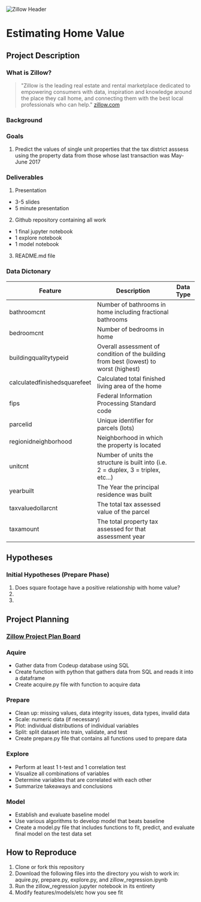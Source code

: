 ![Zillow Header](https://theme.zdassets.com/theme_assets/512712/5675f10a90572d0f4140b0b39e72e4905bce34ee.jpg)
# Estimating Home Value
## Project Description
### What is Zillow?
> "Zillow is the leading real estate and rental marketplace dedicated to empowering consumers with data, inspiration and knowledge around the place they call home, and connecting them with the best local professionals who can help." [zillow.com](https://www.zillow.com/z/corp/about/)
### Background

### Goals 
1. Predict the values of single unit properties that the tax district asssess using the property data from those whose last transaction was May-June 2017
  
### Deliverables
1. Presentation
- 3-5 slides
- 5 minute presentation
2. Github repository containing all work
- 1 final jupyter notebook 
- 1 explore notebook
- 1 model notebook
3. README.md file
### Data Dictonary
| Feature | Description | Data Type |
|-|-|-|
| bathroomcnt | Number of bathrooms in home including fractional bathrooms |  |
| bedroomcnt | Number of bedrooms in home |  |
| buildingqualitytypeid | Overall assessment of condition of the building from best (lowest) to worst (highest) |  |
| calculatedfinishedsquarefeet | Calculated total finished living area of the home |  |
| fips | Federal Information Processing Standard code |  |
| parcelid | Unique identifier for parcels (lots) |  |
| regionidneighborhood | Neighborhood in which the property is located |  |
| unitcnt | Number of units the structure is built into (i.e. 2 = duplex, 3 = triplex, etc...) |  |
| yearbuilt | The Year the principal residence was built |  |
| taxvaluedollarcnt | The total tax assessed value of the parcel |  |
| taxamount | The total property tax assessed for that assessment year |  |
## Hypotheses
### Initial Hypotheses (Prepare Phase)
1. Does square footage have a positive relationship with home value?
2. 
3.

## Project Planning
### [Zillow Project Plan Board](www.trello.com)
### Aquire
* Gather data from Codeup database using SQL 
* Create function with python that gathers data from SQL and reads it into a dataframe
* Create acquire.py file with function to acquire data
### Prepare
* Clean up:  missing values, data integrity issues, data types, invalid data
* Scale: numeric data (if necessary)
* Plot: individual distributions of individual variables
* Split:  split dataset into train, validate, and test
* Create prepare.py file that contains all functions used to prepare data
### Explore
* Perform at least 1 t-test and 1 correlation test 
* Visualize all combinations of variables
* Determine variables that are correlated with each other
* Summarize takeaways and conclusions
### Model
* Establish and evaluate baseline model
* Use various algorithms to develop model that beats baseline
* Create a model.py file that includes functions to fit, predict, and evaluate final model on the test data set
## How to Reproduce
1. Clone or fork this repository
2. Download the following files into the directory you wish to work in: aquire.py, prepare.py, explore.py, and zillow_regression.ipynb
3. Run the zillow_regression jupyter notebook in its entirety
4. Modify features/models/etc how you see fit
